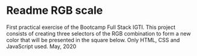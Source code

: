 # Readme RGB scale
First practical exercise of the Bootcamp Full Stack IGTI.
This project consists of creating three selectors of the RGB combination to form a new color that will be presented in the square below.
Only HTML, CSS and JavaScript used.
May, 2020